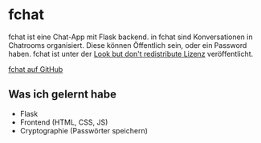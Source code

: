 # fchat

fchat ist eine Chat-App mit Flask backend. in fchat sind Konversationen in Chatrooms organisiert. Diese können Öffentlich sein, oder ein Password haben. fchat ist unter der [Look but don't redistribute Lizenz](https://github.com/MixoMax/fchat/blob/main/LICENSE) veröffentlicht.

[fchat auf GitHub](https://www.github.com/MixoMax/fchat)

## Was ich gelernt habe

- Flask
- Frontend (HTML, CSS, JS)
- Cryptographie (Passwörter speichern)

